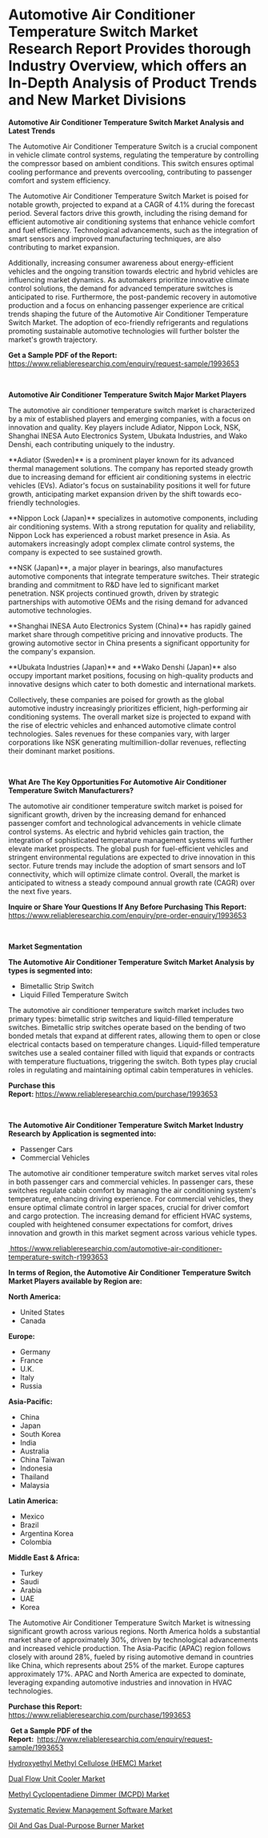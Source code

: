<p><h1>Automotive Air Conditioner Temperature Switch Market Research Report Provides thorough Industry Overview, which offers an In-Depth Analysis of Product Trends and New Market Divisions</h1></p><p><strong>Automotive Air Conditioner Temperature Switch Market Analysis and Latest Trends</strong></p>
<p><p>The Automotive Air Conditioner Temperature Switch is a crucial component in vehicle climate control systems, regulating the temperature by controlling the compressor based on ambient conditions. This switch ensures optimal cooling performance and prevents overcooling, contributing to passenger comfort and system efficiency.</p><p>The Automotive Air Conditioner Temperature Switch Market is poised for notable growth, projected to expand at a CAGR of 4.1% during the forecast period. Several factors drive this growth, including the rising demand for efficient automotive air conditioning systems that enhance vehicle comfort and fuel efficiency. Technological advancements, such as the integration of smart sensors and improved manufacturing techniques, are also contributing to market expansion.</p><p>Additionally, increasing consumer awareness about energy-efficient vehicles and the ongoing transition towards electric and hybrid vehicles are influencing market dynamics. As automakers prioritize innovative climate control solutions, the demand for advanced temperature switches is anticipated to rise. Furthermore, the post-pandemic recovery in automotive production and a focus on enhancing passenger experience are critical trends shaping the future of the Automotive Air Conditioner Temperature Switch Market. The adoption of eco-friendly refrigerants and regulations promoting sustainable automotive technologies will further bolster the market's growth trajectory.</p></p>
<p><strong>Get a Sample PDF of the Report:&nbsp;</strong> <a href="https://www.reliableresearchiq.com/enquiry/request-sample/1993653?utm_campaign=103&utm_medium=2&utm_source=Github&utm_content=ia&utm_term=30102024&utm_id=automotive-air-conditioner-temperature-switch">https://www.reliableresearchiq.com/enquiry/request-sample/1993653</a></p>
<p>&nbsp;</p>
<p><strong>Automotive Air Conditioner Temperature Switch Major Market Players</strong></p>
<p><p>The automotive air conditioner temperature switch market is characterized by a mix of established players and emerging companies, with a focus on innovation and quality. Key players include Adiator, Nippon Lock, NSK, Shanghai INESA Auto Electronics System, Ubukata Industries, and Wako Denshi, each contributing uniquely to the industry.</p><p>**Adiator (Sweden)** is a prominent player known for its advanced thermal management solutions. The company has reported steady growth due to increasing demand for efficient air conditioning systems in electric vehicles (EVs). Adiator's focus on sustainability positions it well for future growth, anticipating market expansion driven by the shift towards eco-friendly technologies.</p><p>**Nippon Lock (Japan)** specializes in automotive components, including air conditioning systems. With a strong reputation for quality and reliability, Nippon Lock has experienced a robust market presence in Asia. As automakers increasingly adopt complex climate control systems, the company is expected to see sustained growth.</p><p>**NSK (Japan)**, a major player in bearings, also manufactures automotive components that integrate temperature switches. Their strategic branding and commitment to R&D have led to significant market penetration. NSK projects continued growth, driven by strategic partnerships with automotive OEMs and the rising demand for advanced automotive technologies.</p><p>**Shanghai INESA Auto Electronics System (China)** has rapidly gained market share through competitive pricing and innovative products. The growing automotive sector in China presents a significant opportunity for the company's expansion.</p><p>**Ubukata Industries (Japan)** and **Wako Denshi (Japan)** also occupy important market positions, focusing on high-quality products and innovative designs which cater to both domestic and international markets.</p><p>Collectively, these companies are poised for growth as the global automotive industry increasingly prioritizes efficient, high-performing air conditioning systems. The overall market size is projected to expand with the rise of electric vehicles and enhanced automotive climate control technologies. Sales revenues for these companies vary, with larger corporations like NSK generating multimillion-dollar revenues, reflecting their dominant market positions.</p></p>
<p>&nbsp;</p>
<p><strong>What Are The Key Opportunities For Automotive Air Conditioner Temperature Switch Manufacturers?</strong></p>
<p><p>The automotive air conditioner temperature switch market is poised for significant growth, driven by the increasing demand for enhanced passenger comfort and technological advancements in vehicle climate control systems. As electric and hybrid vehicles gain traction, the integration of sophisticated temperature management systems will further elevate market prospects. The global push for fuel-efficient vehicles and stringent environmental regulations are expected to drive innovation in this sector. Future trends may include the adoption of smart sensors and IoT connectivity, which will optimize climate control. Overall, the market is anticipated to witness a steady compound annual growth rate (CAGR) over the next five years.</p></p>
<p><strong>Inquire or Share Your Questions If Any Before Purchasing This Report:</strong> <a href="https://www.reliableresearchiq.com/enquiry/pre-order-enquiry/1993653?utm_campaign=103&utm_medium=2&utm_source=Github&utm_content=ia&utm_term=30102024&utm_id=automotive-air-conditioner-temperature-switch">https://www.reliableresearchiq.com/enquiry/pre-order-enquiry/1993653</a></p>
<p>&nbsp;</p>
<p><strong>Market Segmentation</strong></p>
<p><strong>The Automotive Air Conditioner Temperature Switch Market Analysis by types is segmented into:</strong></p>
<p><ul><li>Bimetallic Strip Switch</li><li>Liquid Filled Temperature Switch</li></ul></p>
<p><p>The automotive air conditioner temperature switch market includes two primary types: bimetallic strip switches and liquid-filled temperature switches. Bimetallic strip switches operate based on the bending of two bonded metals that expand at different rates, allowing them to open or close electrical contacts based on temperature changes. Liquid-filled temperature switches use a sealed container filled with liquid that expands or contracts with temperature fluctuations, triggering the switch. Both types play crucial roles in regulating and maintaining optimal cabin temperatures in vehicles.</p></p>
<p><strong>Purchase this Report:&nbsp;</strong><a href="https://www.reliableresearchiq.com/purchase/1993653?utm_campaign=103&utm_medium=2&utm_source=Github&utm_content=ia&utm_term=30102024&utm_id=automotive-air-conditioner-temperature-switch">https://www.reliableresearchiq.com/purchase/1993653</a></p>
<p>&nbsp;</p>
<p><strong>The Automotive Air Conditioner Temperature Switch Market Industry Research by Application is segmented into:</strong></p>
<p><ul><li>Passenger Cars</li><li>Commercial Vehicles</li></ul></p>
<p><p>The automotive air conditioner temperature switch market serves vital roles in both passenger cars and commercial vehicles. In passenger cars, these switches regulate cabin comfort by managing the air conditioning system's temperature, enhancing driving experience. For commercial vehicles, they ensure optimal climate control in larger spaces, crucial for driver comfort and cargo protection. The increasing demand for efficient HVAC systems, coupled with heightened consumer expectations for comfort, drives innovation and growth in this market segment across various vehicle types.</p></p>
<p><a href="https://www.reliableresearchiq.com/automotive-air-conditioner-temperature-switch-r1993653?utm_campaign=103&utm_medium=2&utm_source=Github&utm_content=ia&utm_term=30102024&utm_id=automotive-air-conditioner-temperature-switch">&nbsp;https://www.reliableresearchiq.com/automotive-air-conditioner-temperature-switch-r1993653</a></p>
<p><strong>In terms of Region, the Automotive Air Conditioner Temperature Switch Market Players available by Region are:</strong></p>
<p>
    <p> <strong> North America: </strong>
        <ul>
            <li>United States</li>
            <li>Canada</li>
        </ul>
        </p> 
    <p> <strong> Europe: </strong>
        <ul>
            <li>Germany</li>
            <li>France</li>
            <li>U.K.</li>
            <li>Italy</li>
            <li>Russia</li>
        </ul>
        </p> 
    <p> <strong> Asia-Pacific: </strong>
        <ul>
            <li>China</li>
            <li>Japan</li>
            <li>South Korea</li>
            <li>India</li>
            <li>Australia</li>
            <li>China Taiwan</li>
            <li>Indonesia</li>
            <li>Thailand</li>
            <li>Malaysia</li>
        </ul>
        </p> 
    <p> <strong> Latin America: </strong>
        <ul>
            <li>Mexico</li>
            <li>Brazil</li>
            <li>Argentina Korea</li>
            <li>Colombia</li>
        </ul>
        </p> 
    <p> <strong> Middle East & Africa: </strong>
        <ul>
            <li>Turkey</li>
            <li>Saudi</li>
            <li>Arabia</li>
            <li>UAE</li>
            <li>Korea</li>
        </ul>
    </p>
    </p>
<p><p>The Automotive Air Conditioner Temperature Switch Market is witnessing significant growth across various regions. North America holds a substantial market share of approximately 30%, driven by technological advancements and increased vehicle production. The Asia-Pacific (APAC) region follows closely with around 28%, fueled by rising automotive demand in countries like China, which represents about 25% of the market. Europe captures approximately 17%. APAC and North America are expected to dominate, leveraging expanding automotive industries and innovation in HVAC technologies.</p></p>
<p><strong>Purchase this Report: </strong><a href="https://www.reliableresearchiq.com/purchase/1993653?utm_campaign=103&utm_medium=2&utm_source=Github&utm_content=ia&utm_term=30102024&utm_id=automotive-air-conditioner-temperature-switch">https://www.reliableresearchiq.com/purchase/1993653</a></p>
<p>&nbsp;<strong>Get a Sample PDF of the Report:&nbsp;&nbsp;</strong><a href="https://www.reliableresearchiq.com/enquiry/request-sample/1993653?utm_campaign=103&utm_medium=2&utm_source=Github&utm_content=ia&utm_term=30102024&utm_id=automotive-air-conditioner-temperature-switch">https://www.reliableresearchiq.com/enquiry/request-sample/1993653</a></p>
<p><strong></strong></p>
<p><p><a href="https://www.linkedin.com/pulse/global-hydroxyethyl-methyl-cellulose-hemc-market-forecast-f2rhc?utm_campaign=103&utm_medium=2&utm_source=Github&utm_content=ia&utm_term=30102024&utm_id=automotive-air-conditioner-temperature-switch">Hydroxyethyl Methyl Cellulose (HEMC) Market</a></p><p><a href="https://issuu.com/reportprime-2/docs/dual-flow-unit-cooler-market-size-2_2b0611dbc097a8?utm_campaign=103&utm_medium=2&utm_source=Github&utm_content=ia&utm_term=30102024&utm_id=automotive-air-conditioner-temperature-switch">Dual Flow Unit Cooler Market</a></p><p><a href="https://www.linkedin.com/pulse/global-methyl-cyclopentadiene-dimmer-mcpd-market-focus-sthoc?utm_campaign=103&utm_medium=2&utm_source=Github&utm_content=ia&utm_term=30102024&utm_id=automotive-air-conditioner-temperature-switch">Methyl Cyclopentadiene Dimmer (MCPD) Market</a></p><p><a href="https://github.com/diedrer4btm/Market-Research-Report-List-1/blob/main/systematic-review-management-software-market.md?utm_campaign=103&utm_medium=2&utm_source=Github&utm_content=ia&utm_term=30102024&utm_id=automotive-air-conditioner-temperature-switch">Systematic Review Management Software Market</a></p><p><a href="https://issuu.com/reportprime-2/docs/oil-and-gas-dual-purpose-burner-mar_2f31273e97b836?utm_campaign=103&utm_medium=2&utm_source=Github&utm_content=ia&utm_term=30102024&utm_id=automotive-air-conditioner-temperature-switch">Oil And Gas Dual-Purpose Burner Market</a></p></p>